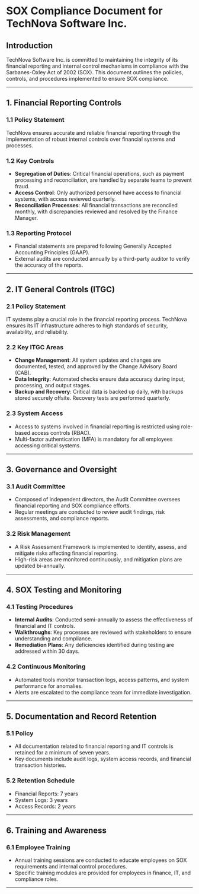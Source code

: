 # SOX Compliance Document for TechNova Software Inc.

## Introduction
TechNova Software Inc. is committed to maintaining the integrity of its financial reporting and internal control mechanisms in compliance with the Sarbanes-Oxley Act of 2002 (SOX). This document outlines the policies, controls, and procedures implemented to ensure SOX compliance.

---

## 1. Financial Reporting Controls

### 1.1 Policy Statement
TechNova ensures accurate and reliable financial reporting through the implementation of robust internal controls over financial systems and processes.

### 1.2 Key Controls
- **Segregation of Duties**: Critical financial operations, such as payment processing and reconciliation, are handled by separate teams to prevent fraud.
- **Access Control**: Only authorized personnel have access to financial systems, with access reviewed quarterly.
- **Reconciliation Processes**: All financial transactions are reconciled monthly, with discrepancies reviewed and resolved by the Finance Manager.

### 1.3 Reporting Protocol
- Financial statements are prepared following Generally Accepted Accounting Principles (GAAP).
- External audits are conducted annually by a third-party auditor to verify the accuracy of the reports.

---

## 2. IT General Controls (ITGC)

### 2.1 Policy Statement
IT systems play a crucial role in the financial reporting process. TechNova ensures its IT infrastructure adheres to high standards of security, availability, and reliability.

### 2.2 Key ITGC Areas
- **Change Management**: All system updates and changes are documented, tested, and approved by the Change Advisory Board (CAB).
- **Data Integrity**: Automated checks ensure data accuracy during input, processing, and output stages.
- **Backup and Recovery**: Critical data is backed up daily, with backups stored securely offsite. Recovery tests are performed quarterly.

### 2.3 System Access
- Access to systems involved in financial reporting is restricted using role-based access controls (RBAC).
- Multi-factor authentication (MFA) is mandatory for all employees accessing critical systems.

---

## 3. Governance and Oversight

### 3.1 Audit Committee
- Composed of independent directors, the Audit Committee oversees financial reporting and SOX compliance efforts.
- Regular meetings are conducted to review audit findings, risk assessments, and compliance reports.

### 3.2 Risk Management
- A Risk Assessment Framework is implemented to identify, assess, and mitigate risks affecting financial reporting.
- High-risk areas are monitored continuously, and mitigation plans are updated bi-annually.

---

## 4. SOX Testing and Monitoring

### 4.1 Testing Procedures
- **Internal Audits**: Conducted semi-annually to assess the effectiveness of financial and IT controls.
- **Walkthroughs**: Key processes are reviewed with stakeholders to ensure understanding and compliance.
- **Remediation Plans**: Any deficiencies identified during testing are addressed within 30 days.

### 4.2 Continuous Monitoring
- Automated tools monitor transaction logs, access patterns, and system performance for anomalies.
- Alerts are escalated to the compliance team for immediate investigation.

---

## 5. Documentation and Record Retention

### 5.1 Policy
- All documentation related to financial reporting and IT controls is retained for a minimum of seven years.
- Key documents include audit logs, system access records, and financial transaction histories.

### 5.2 Retention Schedule
- Financial Reports: 7 years
- System Logs: 3 years
- Access Records: 2 years

---

## 6. Training and Awareness

### 6.1 Employee Training
- Annual training sessions are conducted to educate employees on SOX requirements and internal control procedures.
- Specific training modules are provided for employees in finance, IT, and compliance roles.

---
